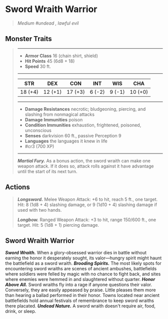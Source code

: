 # Sword Wraith Warrior
>*Medium #undead , lawful evil*
## Monster Traits
>___
>- **Armor Class** 16 (chain shirt, shield)
>- **Hit Points** 45 (6d8 + 18)
>- **Speed** 30 ft.
>___
>|STR|DEX|CON|INT|WIS|CHA|
>|:---:|:---:|:---:|:---:|:---:|:---:|
>|18 (+4)|12 (+1)|17 (+3)|6 (-2)|9 (-1)|10 (+0)|
>___
>- **Damage Resistances** necrotic; bludgeoning, piercing, and slashing from nonmagical attacks
>- **Damage Immunities** poison
>- **Condition Immunities** exhaustion, frightened, poisoned, unconscious
>- **Senses** darkvision 60 ft., passive Perception 9
>- **Languages** the languages it knew in life
>- #cr3 (700 XP)
>___
>***Martial Fury.*** As a bonus action, the sword wraith can make one weapon attack. If it does so, attack rolls against it have advantage until the start of its next turn.  
>
## Actions
>***Longsword.*** Melee Weapon Attack: +6 to hit, reach 5 ft., one target. Hit: 8 (1d8 + 4) slashing damage, or 9 (1d10 + 4) slashing damage if used with two hands.  
>
>***Longbow.*** Ranged Weapon Attack: +3 to hit, range 150/600 ft., one target. Hit: 5 (1d8 + 1) piercing damage.
## Sword Wraith Warrior
***Sword Wraith.*** When a glory-obsessed warrior dies in battle without earning the honor it desperately sought, its valor—hungry spirit might haunt the battlefield as a sword wraith.
***Brooding Spirits.*** The most likely spots for encountering sword wraiths are scenes of ancient ambushes, battlefields where soldiers were felled by magic with no chance to fight back, and sites where enemies were hemmed in and slaughtered without quarter.
***Honor Above All.*** Sword wraiths fly into a rage if anyone questions their valor. Conversely, they are easily appeased by praise. Little pleases them more than hearing a ballad performed in their honor. Towns located near ancient battlefields hold annual festivals of remembrance to keep sword wraiths there placated.
***Undead Nature.*** A sword wraith doesn't require air, food, drink, or sleep.